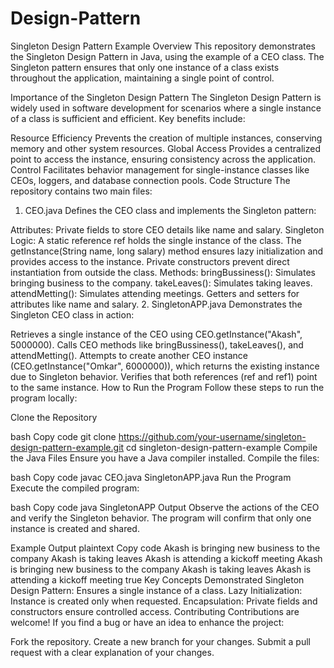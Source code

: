 # Design-Pattern
Singleton Design Pattern Example
Overview
This repository demonstrates the Singleton Design Pattern in Java, using the example of a CEO class. The Singleton pattern ensures that only one instance of a class exists throughout the application, maintaining a single point of control.

Importance of the Singleton Design Pattern
The Singleton Design Pattern is widely used in software development for scenarios where a single instance of a class is sufficient and efficient. Key benefits include:

Resource Efficiency
Prevents the creation of multiple instances, conserving memory and other system resources.
Global Access
Provides a centralized point to access the instance, ensuring consistency across the application.
Control
Facilitates behavior management for single-instance classes like CEOs, loggers, and database connection pools.
Code Structure
The repository contains two main files:

1. CEO.java
Defines the CEO class and implements the Singleton pattern:

Attributes: Private fields to store CEO details like name and salary.
Singleton Logic:
A static reference ref holds the single instance of the class.
The getInstance(String name, long salary) method ensures lazy initialization and provides access to the instance.
Private constructors prevent direct instantiation from outside the class.
Methods:
bringBussiness(): Simulates bringing business to the company.
takeLeaves(): Simulates taking leaves.
attendMetting(): Simulates attending meetings.
Getters and setters for attributes like name and salary.
2. SingletonAPP.java
Demonstrates the Singleton CEO class in action:

Retrieves a single instance of the CEO using CEO.getInstance("Akash", 5000000).
Calls CEO methods like bringBussiness(), takeLeaves(), and attendMetting().
Attempts to create another CEO instance (CEO.getInstance("Omkar", 6000000)), which returns the existing instance due to Singleton behavior.
Verifies that both references (ref and ref1) point to the same instance.
How to Run the Program
Follow these steps to run the program locally:

Clone the Repository

bash
Copy code
git clone https://github.com/your-username/singleton-design-pattern-example.git
cd singleton-design-pattern-example
Compile the Java Files
Ensure you have a Java compiler installed. Compile the files:

bash
Copy code
javac CEO.java SingletonAPP.java
Run the Program
Execute the compiled program:

bash
Copy code
java SingletonAPP
Output
Observe the actions of the CEO and verify the Singleton behavior. The program will confirm that only one instance is created and shared.

Example Output
plaintext
Copy code
Akash is bringing new business to the company
Akash is taking leaves
Akash is attending a kickoff meeting
Akash is bringing new business to the company
Akash is taking leaves
Akash is attending a kickoff meeting
true
Key Concepts Demonstrated
Singleton Design Pattern: Ensures a single instance of a class.
Lazy Initialization: Instance is created only when requested.
Encapsulation: Private fields and constructors ensure controlled access.
Contributing
Contributions are welcome! If you find a bug or have an idea to enhance the project:

Fork the repository.
Create a new branch for your changes.
Submit a pull request with a clear explanation of your changes.
